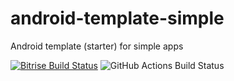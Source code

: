 # android-template-simple
Android template (starter) for simple apps

[![Bitrise Build Status](https://app.bitrise.io/app/056d5768084df748/status.svg?token=zDiTHYjL2wL1_w3LScpzzw&branch=develop)](https://app.bitrise.io/app/056d5768084df748)
![GitHub Actions Build Status](https://github.com/IvanToplak/android-template-simple/actions/workflows/push_pr.yml/badge.svg?branch=develop)